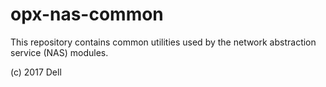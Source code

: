 # opx-nas-common
This repository contains common utilities used by the network abstraction service (NAS) modules.

(c) 2017 Dell
